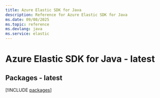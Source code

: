 ```yaml
---
title: Azure Elastic SDK for Java
description: Reference for Azure Elastic SDK for Java
ms.date: 09/08/2025
ms.topic: reference
ms.devlang: java
ms.service: elastic
---
```

# Azure Elastic SDK for Java - latest
## Packages - latest
[!INCLUDE [packages](elastic-index.md)]